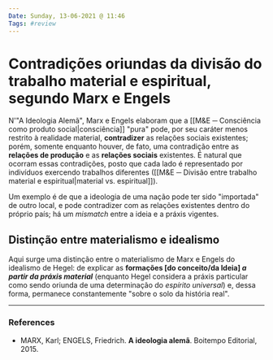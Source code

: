 ```yaml
---
Date: Sunday, 13-06-2021 @ 11:46
Tags: #review
---
```

# Contradições oriundas da divisão do trabalho material e espiritual, segundo Marx e Engels
N'"A Ideologia Alemã", Marx e Engels elaboram que a [[M&E ─ Consciência como produto social|consciência]] "pura" pode, por seu caráter menos restrito à realidade material, **contradizer** as relações sociais existentes; porém, somente enquanto houver, de fato, uma contradição entre as **relações de produção** e as **relações sociais** existentes. É natural que ocorram essas contradições, posto que cada lado é representado por indivíduos exercendo trabalhos diferentes ([[M&E ─ Divisão entre trabalho material e espiritual|material vs. espiritual]]). 

Um exemplo é de que a ideologia de uma nação pode ter sido "importada" de outro local, e pode contradizer com as relações existentes dentro do próprio país; há um *mismatch* entre a ideia e a práxis vigentes.  

## Distinção entre materialismo e idealismo
Aqui surge uma distinção entre o materialismo de Marx e Engels do idealismo de Hegel: de explicar as **formações \[do conceito/da Ideia\] *a partir da práxis material*** (enquanto Hegel considera a práxis particular como sendo oriunda de uma determinação do *espírito universal*) e, dessa forma, permanece constantemente "sobre o solo da história real".

---
### References
- MARX, Karl; ENGELS, Friedrich. **A ideologia alemã**. Boitempo Editorial, 2015.
